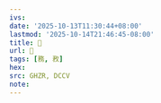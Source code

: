 ```yaml
---
ivs:
date: '2025-10-13T11:30:44+08:00'
lastmod: '2025-10-14T21:46:45-08:00'
title: 󰦿
url: 󰦿
tags: [務, 敄]
hex: 
src: GHZR, DCCV
note:
---
```

